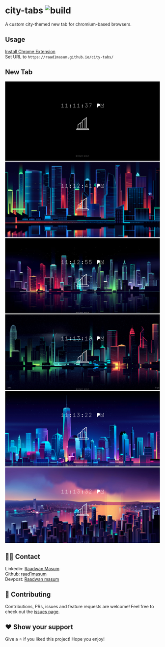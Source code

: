# city-tabs ![build](https://api.travis-ci.com/raad1masum/personal-site.svg?branch=master&status=passed)
A custom city-themed new tab for chromium-based browsers.

## Usage
[Install Chrome Extension](https://chrome.google.com/webstore/detail/custom-new-tab-url/mmjbdbjnoablegbkcklggeknkfcjkjia?hl=en)<br>
Set URL to `https://raad1masum.github.io/city-tabs/`

## New Tab
![1](./assets/1.png)
![2](./assets/2.png)
![3](./assets/3.png)
![4](./assets/4.png)
![5](./assets/5.png)
![6](./assets/6.png)

## 👨‍💻 Contact
Linkedin: [Raadwan Masum](https://www.linkedin.com/in/raadwan-masum-9147bb1a5)
<br>
Github: [raad1masum](https://github.com/raad1masum)
<br>
Devpost: [Raadwan masum](https://devpost.com/raad1masum)

## 🤝 Contributing

Contributions, PRs, issues and feature requests are welcome! Feel free to check out the [issues page](https://github.com/raad1masum/city-tabs/issues). 

## ❤️ Show your support

Give a ⭐️ if you liked this project!
Hope you enjoy!
